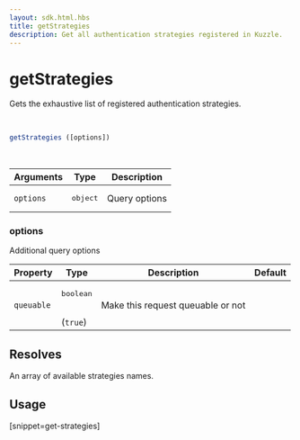 ```yaml
---
layout: sdk.html.hbs
title: getStrategies
description: Get all authentication strategies registered in Kuzzle.
---
```


# getStrategies

Gets the exhaustive list of registered authentication strategies.

<br/>

```javascript
getStrategies ([options])
```

<br/>

| Arguments    | Type    | Description
|--------------|---------|-------------
| `options` | <pre>object</pre> | Query options

### options

Additional query options

| Property     | Type    | Description                       | Default
| ---------- | ------- | --------------------------------- | -------
| `queuable` | <pre>boolean</pre><br/>(`true`) | Make this request queuable or not |

## Resolves

An array of available strategies names.

## Usage

[snippet=get-strategies]
